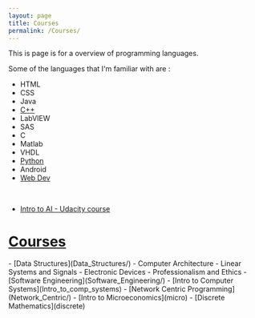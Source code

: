 ```yaml
---
layout: page
title: Courses
permalink: /Courses/
---
```

This is page is for a overview of programming languages.

Some of the languages that I'm familiar with are :

- HTML
- CSS
- Java
- [C++](C++/)
- LabVIEW
- SAS
- C
- Matlab
- VHDL
- [Python](Python/)
- Android
- [Web Dev](webdev/)

<br>

- [Intro to AI - Udacity course](udacity_ai/)

<h1><u>Courses</u></h1>
- [Data Structures](Data_Structures/)
- Computer Architecture
- Linear Systems and Signals
- Electronic Devices
- Professionalism and Ethics
- [Software Engineering](Software_Engineering/)
- [Intro to Computer Systems](Intro_to_comp_systems)
- [Network Centric Programming](Network_Centric/)
- [Intro to Microeconomics](micro)
- [Discrete Mathematics](discrete)
